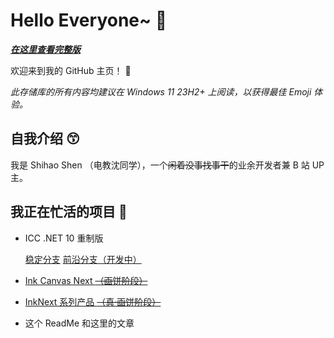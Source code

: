# Hello Everyone~ 👋

[***在这里查看完整版***](https://github.com/ShihaoShen2025/ShihaoShen2025)

欢迎来到我的 GitHub 主页！ 🥳

*此存储库的所有内容均建议在 Windows 11 23H2+ 上阅读，以获得最佳 Emoji 体验。<!--当然如果你硬是把Segoe UI Emoji字体用到了别的系统上的话我也拦不住你[doge]-->*

## 自我介绍 😙

我是 Shihao Shen （电教沈同学），一个~~闲着没事找事干~~的业余开发者兼 B 站 UP 主。

## 我正在忙活的项目 🤖

- ICC .NET 10 重制版 

  [稳定分支](https://github.com/ShihaoShen2025/ICC-DN10-Stable) [前沿分支（开发中）](https://github.com/ShihaoShen2025/ICC-DN10-Next)

- [Ink Canvas Next ~~（画饼阶段）~~](https://github.com/ShihaoShen2025/Ink-Canvas-Next)

- [InkNext 系列产品 ~~（真·画饼阶段）~~](https://github.com/Project-InkNext)

- 这个 ReadMe 和这里的文章

